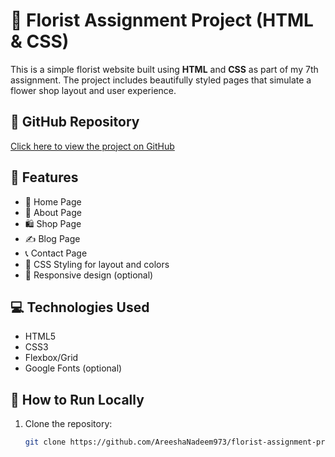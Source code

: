 # 🌸 Florist Assignment Project (HTML & CSS)

This is a simple florist website built using **HTML** and **CSS** as part of my 7th assignment. The project includes beautifully styled pages that simulate a flower shop layout and user experience.

## 🔗 GitHub Repository

[Click here to view the project on GitHub](https://github.com/AreeshaNadeem973/florist-assignment-project-html-css)

## 📁 Features

- 🌼 Home Page
- 🌺 About Page
- 🛍️ Shop Page
- ✍️ Blog Page
- 📞 Contact Page
- 🎨 CSS Styling for layout and colors
- 📱 Responsive design (optional)

## 💻 Technologies Used

- HTML5  
- CSS3  
- Flexbox/Grid  
- Google Fonts (optional)

## 🚀 How to Run Locally

1. Clone the repository:
   ```bash
   git clone https://github.com/AreeshaNadeem973/florist-assignment-project-html-css
